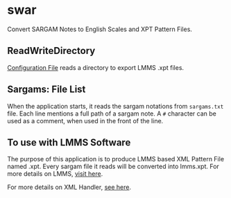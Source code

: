 # swar
Convert SARGAM Notes to English Scales and XPT Pattern Files.

## ReadWriteDirectory
[Configuration File](swar/configs/Configurations.cs) reads a directory to export LMMS .xpt files.

## Sargams: File List
When the application starts, it reads the sargam notations from `sargams.txt` file.
Each line mentions a full path of a sargam note.
A `#` character can be used as a comment, when used in the front of the line.

## To use with LMMS Software
The purpose of this application is to produce LMMS based XML Pattern File named .xpt.
Every sargam file it reads will be converted into lmms.xpt.
For more details on LMMS, [visit here](https://lmms.io/).

For more details on XML Handler, [see here](swar/libraries/XMLHandler.cs).
